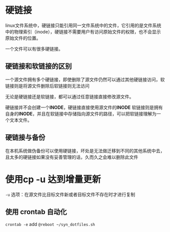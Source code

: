 # 硬链接
linux文件系统中，硬链接只能引用同一文件系统中的文件，它引用的是文件系统中的物理索引（inode），硬链接不需要用户有访问原始文件的权限，也不会显示原始文件的位置。

一个文件可以有很多硬链接。

## 硬链接和软链接的区别
一个源文件拥有多个硬链接，即使删除了源文件仍然可以通过其他硬链接访问，软链接则是将源文件删除后软链接则无法访问

无论是硬链接还是软链接，都可以通过任意链接直接修改源文件。

硬链接并不会创建一个**INODE**，硬链接直接使用源文件的**INODE**
软链接则是拥有自身的**INODE**，并且在软链接中存储指向源文件的路径，可以把软链接理解为一个文本文件。

## 硬链接与备份

在本机系统做伪备份可以使用硬链接，坏处是无法做迁移到不同的其他系统中去，且太多的硬链接如果没有妥善管理的话，久而久之会难以删除此文件

# 使用cp -u 达到增量更新
`-u` 选项：在源文件比目标文件新或者目标文件不存在时才进行复制

## 使用 crontab 自动化
`crontab -e` add `@reboot ~/syn_dotfiles.sh`
